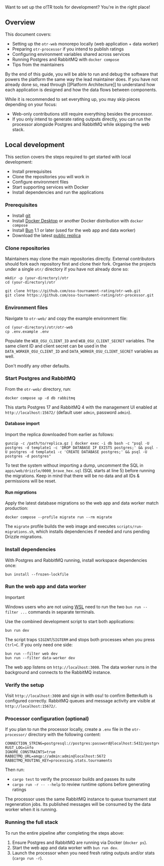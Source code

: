 Want to set up the o!TR tools for development? You're in the right place!

## Overview

This document covers:

- Setting up the `otr-web` monorepo locally (web application + data worker)
- Preparing `otr-processor` if you intend to publish ratings
- Configuring environment variables shared across services
- Running Postgres and RabbitMQ with `docker compose`
- Tips from the maintainers

By the end of this guide, you will be able to run and debug the software that powers the platform the same way the lead maintainer does. If you have not already done so, read through [[Platform Architecture]] to understand how each application is designed and how the data flows between components.

While it is recommended to set everything up, you may skip pieces depending on your focus:

- Web-only contributions still require everything besides the processor.
- If you only intend to generate rating outputs directly, you can run the processor alongside Postgres and RabbitMQ while skipping the web stack.

## Local development

This section covers the steps required to get started with local development:

- Install prerequisites
- Clone the repositories you will work in
- Configure environment files
- Start supporting services with Docker
- Install dependencies and run the applications

### Prerequisites

- Install [git](https://git-scm.com/downloads)
- Install [Docker Desktop](https://www.docker.com/) or another Docker distribution with `docker compose`
- Install [Bun](https://bun.sh/) 1.1 or later (used for the web app and data worker)
- Download the latest [public replica](https://data.otr.stagec.xyz/)

### Clone repositories

Maintainers may clone the main repositories directly. External contributors should fork each repository first and clone their fork. Organise the projects under a single `otr/` directory if you have not already done so:

```
mkdir -p (your-directory)/otr
cd (your-directory)/otr

git clone https://github.com/osu-tournament-rating/otr-web.git
git clone https://github.com/osu-tournament-rating/otr-processor.git
```

### Environment files

Navigate to `otr-web/` and copy the example environment file:

```
cd (your-directory)/otr/otr-web
cp .env.example .env
```

Populate the `WEB_OSU_CLIENT_ID` and `WEB_OSU_CLIENT_SECRET` variables. The same client ID and client secret can be used in the `DATA_WORKER_OSU_CLIENT_ID` and `DATA_WORKER_OSU_CLIENT_SECRET` variables as well.

Don't modify any other defaults.

### Start Postgres and RabbitMQ

From the `otr-web/` directory, run:

```
docker compose up -d db rabbitmq
```

This starts Postgres 17 and RabbitMQ 4 with the management UI enabled at `http://localhost:15672/` (default user `admin`, password `admin`).

#### Database import

Import the replica downloaded from earlier as follows:

```shell
gunzip -c /path/to/replica.gz | docker exec -i db bash -c "psql -U postgres -d template1 -c 'DROP DATABASE IF EXISTS postgres;' && psql -U postgres -d template1 -c 'CREATE DATABASE postgres;' && psql -U postgres -d postgres"
```

To test the system without importing a dump, uncomment the SQL in `apps/web/drizzle/0000_brave_hex.sql` (SQL starts at line 5) before running the migrations. Keep in mind that there will be no data and all IDs & permissions will be reset.

#### Run migrations

Apply the latest database migrations so the web app and data worker match production:

```
docker compose --profile migrate run --rm migrate
```

The `migrate` profile builds the web image and executes `scripts/run-migrations.sh`, which installs dependencies if needed and runs pending Drizzle migrations.

### Install dependencies

With Postgres and RabbitMQ running, install workspace dependencies once:

```
bun install --frozen-lockfile
```

### Run the web app and data worker

> [!important]
> Windows users who are not using [WSL](https://learn.microsoft.com/en-us/windows/wsl/install) need to run
> the two `bun run --filter ...` commands in separate terminals.

Use the combined development script to start both applications:

```
bun run dev
```

The script traps `SIGINT`/`SIGTERM` and stops both processes when you press `Ctrl+C`. If you only need one side:

```
bun run --filter web dev
bun run --filter data-worker dev
```

The web app listens on `http://localhost:3000`. The data worker runs in the background and connects to the RabbitMQ instance.

### Verify the setup

Visit `http://localhost:3000` and sign in with osu! to confirm BetterAuth is configured correctly. RabbitMQ queues and message activity are visible at `http://localhost:15672/`.

### Processor configuration (optional)

If you plan to run the processor locally, create a `.env` file in the `otr-processor/` directory with the following content:

```
CONNECTION_STRING=postgresql://postgres:password@localhost:5432/postgres
RUST_LOG=info
IGNORE_CONSTRAINTS=true
RABBITMQ_URL=amqp://admin:admin@localhost:5672
RABBITMQ_ROUTING_KEY=processing.stats.tournaments
```

Then run:

- `cargo test` to verify the processor builds and passes its suite
- `cargo run -r -- --help` to review runtime options before generating ratings

The processor uses the same RabbitMQ instance to queue tournament stat regeneration jobs. Its published messages will be consumed by the data worker when it is running.

### Running the full stack

To run the entire pipeline after completing the steps above:

1. Ensure Postgres and RabbitMQ are running via Docker (`docker ps`).
2. Start the web app and data worker with `bun run dev`.
3. Launch the processor when you need fresh rating outputs and/or stats (`cargo run -r`).
